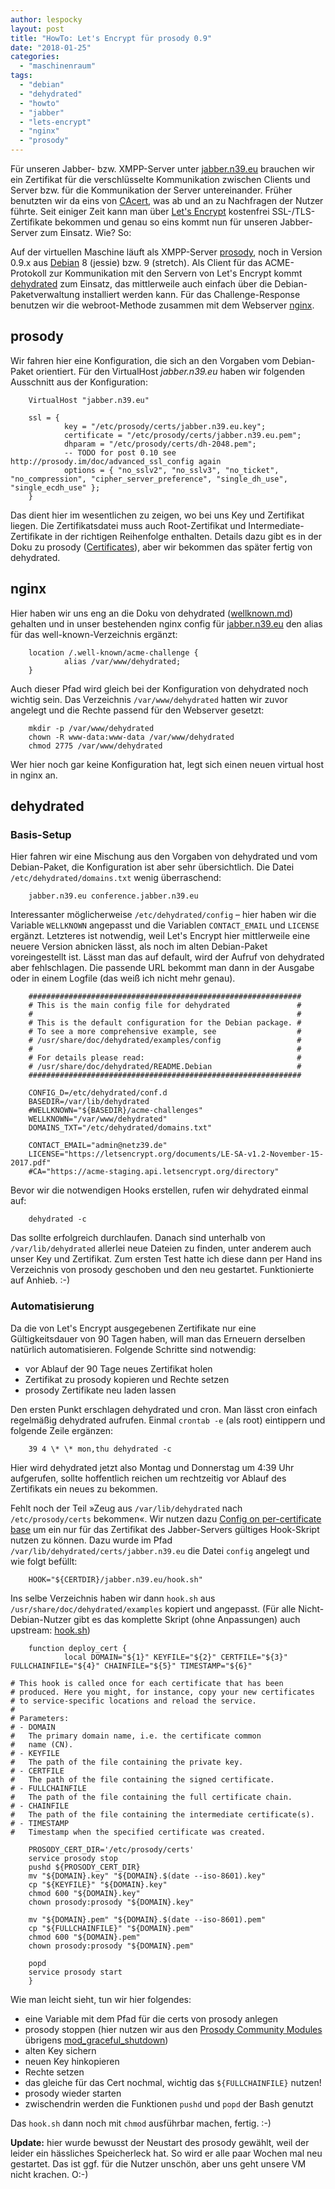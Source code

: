 ```yaml
---
author: lespocky
layout: post
title: "HowTo: Let's Encrypt für prosody 0.9"
date: "2018-01-25"
categories: 
  - "maschinenraum"
tags: 
  - "debian"
  - "dehydrated"
  - "howto"
  - "jabber"
  - "lets-encrypt"
  - "nginx"
  - "prosody"
---
```


Für unseren Jabber- bzw. XMPP-Server unter [jabber.n39.eu](http://jabber.n39.eu/) brauchen wir ein Zertifikat für die verschlüsselte Kommunikation zwischen Clients und Server bzw. für die Kommunikation der Server untereinander. Früher benutzten wir da eins von [CAcert](http://www.cacert.org/), was ab und an zu Nachfragen der Nutzer führte. Seit einiger Zeit kann man über [Let's Encrypt](https://letsencrypt.org/) kostenfrei SSL-/TLS-Zertifikate bekommen und genau so eins kommt nun für unseren Jabber-Server zum Einsatz. Wie? So:

Auf der virtuellen Maschine läuft als XMPP-Server [prosody](https://prosody.im/), noch in Version 0.9.x aus [Debian](https://www.debian.org/) 8 (jessie) bzw. 9 (stretch). Als Client für das ACME-Protokoll zur Kommunikation mit den Servern von Let's Encrypt kommt [dehydrated](https://github.com/lukas2511/dehydrated) zum Einsatz, das mittlerweile auch einfach über die Debian-Paketverwaltung installiert werden kann. Für das Challenge-Response benutzen wir die webroot-Methode zusammen mit dem Webserver [nginx](http://nginx.org/).

## prosody

Wir fahren hier eine Konfiguration, die sich an den Vorgaben vom Debian-Paket orientiert. Für den VirtualHost _jabber.n39.eu_ haben wir folgenden Ausschnitt aus der Konfiguration:

        VirtualHost "jabber.n39.eu"

        ssl = { 
                key = "/etc/prosody/certs/jabber.n39.eu.key";
                certificate = "/etc/prosody/certs/jabber.n39.eu.pem";
                dhparam = "/etc/prosody/certs/dh-2048.pem";
                -- TODO for post 0.10 see http://prosody.im/doc/advanced_ssl_config again
                options = { "no_sslv2", "no_sslv3", "no_ticket", "no_compression", "cipher_server_preference", "single_dh_use", "single_ecdh_use" };
        }

Das dient hier im wesentlichen zu zeigen, wo bei uns Key und Zertifikat liegen. Die Zertifikatsdatei muss auch Root-Zertifikat und Intermediate-Zertifikate in der richtigen Reihenfolge enthalten. Details dazu gibt es in der Doku zu prosody ([Certificates](https://prosody.im/doc/certificates)), aber wir bekommen das später fertig von dehydrated.

## nginx

Hier haben wir uns eng an die Doku von dehydrated ([wellknown.md](https://github.com/lukas2511/dehydrated/blob/master/docs/wellknown.md)) gehalten und in unser bestehenden nginx config für [jabber.n39.eu](http://jabber.n39.eu/) den alias für das well-known-Verzeichnis ergänzt:

        location /.well-known/acme-challenge {
                alias /var/www/dehydrated;
        }

Auch dieser Pfad wird gleich bei der Konfiguration von dehydrated noch wichtig sein. Das Verzeichnis `/var/www/dehydrated` hatten wir zuvor angelegt und die Rechte passend für den Webserver gesetzt:

        mkdir -p /var/www/dehydrated
        chown -R www-data:www-data /var/www/dehydrated
        chmod 2775 /var/www/dehydrated

Wer hier noch gar keine Konfiguration hat, legt sich einen neuen virtual host in nginx an.

## dehydrated

### Basis-Setup

Hier fahren wir eine Mischung aus den Vorgaben von dehydrated und vom Debian-Paket, die Konfiguration ist aber sehr übersichtlich. Die Datei `/etc/dehydrated/domains.txt` wenig überraschend:

        jabber.n39.eu conference.jabber.n39.eu

Interessanter möglicherweise `/etc/dehydrated/config` – hier haben wir die Variable `WELLKNOWN` angepasst und die Variablen `CONTACT_EMAIL` und `LICENSE` ergänzt. Letzteres ist notwendig, weil Let's Encrypt hier mittlerweile eine neuere Version abnicken lässt, als noch im alten Debian-Paket voreingestellt ist. Lässt man das auf default, wird der Aufruf von dehydrated aber fehlschlagen. Die passende URL bekommt man dann in der Ausgabe oder in einem Logfile (das weiß ich nicht mehr genau).

        #############################################################
        # This is the main config file for dehydrated               #
        #                                                           #
        # This is the default configuration for the Debian package. #
        # To see a more comprehensive example, see                  #
        # /usr/share/doc/dehydrated/examples/config                 #
        #                                                           #
        # For details please read:                                  #
        # /usr/share/doc/dehydrated/README.Debian                   #
        #############################################################

        CONFIG_D=/etc/dehydrated/conf.d
        BASEDIR=/var/lib/dehydrated
        #WELLKNOWN="${BASEDIR}/acme-challenges"
        WELLKNOWN="/var/www/dehydrated"
        DOMAINS_TXT="/etc/dehydrated/domains.txt"

        CONTACT_EMAIL="admin@netz39.de"
        LICENSE="https://letsencrypt.org/documents/LE-SA-v1.2-November-15-2017.pdf"
        #CA="https://acme-staging.api.letsencrypt.org/directory"

Bevor wir die notwendigen Hooks erstellen, rufen wir dehydrated einmal auf:

        dehydrated -c

Das sollte erfolgreich durchlaufen. Danach sind unterhalb von `/var/lib/dehydrated` allerlei neue Dateien zu finden, unter anderem auch unser Key und Zertifikat. Zum ersten Test hatte ich diese dann per Hand ins Verzeichnis von prosody geschoben und den neu gestartet. Funktionierte auf Anhieb. :-)

### Automatisierung

Da die von Let's Encrypt ausgegebenen Zertifikate nur eine Gültigkeitsdauer von 90 Tagen haben, will man das Erneuern derselben natürlich automatisieren. Folgende Schritte sind notwendig:

- vor Ablauf der 90 Tage neues Zertifikat holen
- Zertifikat zu prosody kopieren und Rechte setzen
- prosody Zertifikate neu laden lassen

Den ersten Punkt erschlagen dehydrated und cron. Man lässt cron einfach regelmäßig dehydrated aufrufen. Einmal `crontab -e` (als root) eintippern und folgende Zeile ergänzen:

        39 4 \* \* mon,thu dehydrated -c

Hier wird dehydrated jetzt also Montag und Donnerstag um 4:39 Uhr aufgerufen, sollte hoffentlich reichen um rechtzeitig vor Ablauf des Zertifikats ein neues zu bekommen.

Fehlt noch der Teil »Zeug aus `/var/lib/dehydrated` nach `/etc/prosody/certs` bekommen«. Wir nutzen dazu [Config on per-certificate base](https://github.com/lukas2511/dehydrated/blob/master/docs/per-certificate-config.md) um ein nur für das Zertifikat des Jabber-Servers gültiges Hook-Skript nutzen zu können. Dazu wurde im Pfad `/var/lib/dehydrated/certs/jabber.n39.eu` die Datei `config` angelegt und wie folgt befüllt:

        HOOK="${CERTDIR}/jabber.n39.eu/hook.sh"

Ins selbe Verzeichnis haben wir dann `hook.sh` aus `/usr/share/doc/dehydrated/examples` kopiert und angepasst. (Für alle Nicht-Debian-Nutzer gibt es das komplette Skript (ohne Anpassungen) auch upstream: [hook.sh](https://github.com/lukas2511/dehydrated/blob/master/docs/examples/hook.sh))

        function deploy_cert {
                local DOMAIN="${1}" KEYFILE="${2}" CERTFILE="${3}" FULLCHAINFILE="${4}" CHAINFILE="${5}" TIMESTAMP="${6}"

    # This hook is called once for each certificate that has been
    # produced. Here you might, for instance, copy your new certificates
    # to service-specific locations and reload the service.
    #
    # Parameters:
    # - DOMAIN
    #   The primary domain name, i.e. the certificate common
    #   name (CN).
    # - KEYFILE
    #   The path of the file containing the private key.
    # - CERTFILE
    #   The path of the file containing the signed certificate.
    # - FULLCHAINFILE
    #   The path of the file containing the full certificate chain.
    # - CHAINFILE
    #   The path of the file containing the intermediate certificate(s).
    # - TIMESTAMP
    #   Timestamp when the specified certificate was created.

        PROSODY_CERT_DIR='/etc/prosody/certs'
        service prosody stop
        pushd ${PROSODY_CERT_DIR}
        mv "${DOMAIN}.key" "${DOMAIN}.$(date --iso-8601).key"
        cp "${KEYFILE}" "${DOMAIN}.key"
        chmod 600 "${DOMAIN}.key"
        chown prosody:prosody "${DOMAIN}.key"

        mv "${DOMAIN}.pem" "${DOMAIN}.$(date --iso-8601).pem"
        cp "${FULLCHAINFILE}" "${DOMAIN}.pem"
        chmod 600 "${DOMAIN}.pem"
        chown prosody:prosody "${DOMAIN}.pem"

        popd
        service prosody start
        }

Wie man leicht sieht, tun wir hier folgendes:

- eine Variable mit dem Pfad für die certs von prosody anlegen
- prosody stoppen (hier nutzen wir aus den [Prosody Community Modules](https://modules.prosody.im/) übrigens [mod_graceful_shutdown](https://modules.prosody.im/mod_graceful_shutdown.html))
- alten Key sichern
- neuen Key hinkopieren
- Rechte setzen
- das gleiche für das Cert nochmal, wichtig das `${FULLCHAINFILE}` nutzen!
- prosody wieder starten
- zwischendrin werden die Funktionen `pushd` und `popd` der Bash genutzt

Das `hook.sh` dann noch mit `chmod` ausführbar machen, fertig. :-)

**Update:** hier wurde bewusst der Neustart des prosody gewählt, weil der leider ein hässliches Speicherleck hat. So wird er alle paar Wochen mal neu gestartet. Das ist ggf. für die Nutzer unschön, aber uns geht unsere VM nicht krachen. O:-)
